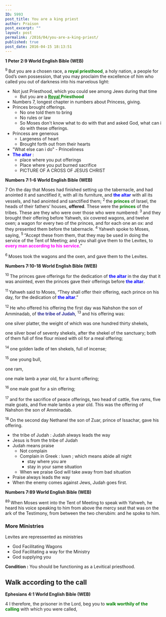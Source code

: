 ```yaml
---
---
ID: 5993
post_title: You are a king priest
author: Praison
post_excerpt: ""
layout: post
permalink: /2016/04/you-are-a-king-priest/
published: true
post_date: 2016-04-15 18:13:51
---
```

<strong><span class="passage-display-bcv">1 Peter 2:9
</span><span class="passage-display-version">World English Bible (WEB)</span></strong>

<span id="en-WEB-30410" class="text 1Pet-2-9"><sup class="versenum">9 </sup>But you are a chosen race, a <span style="color: #008000;"><strong>royal priesthood</strong></span>, a holy nation, a people for God’s own possession, that you may proclaim the excellence of him who called you out of darkness into his marvelous light:</span>
<ul>
 	<li>Not just Priesthood, which you could see among Jews during that time
<ul>
 	<li>But you are a <strong><span style="color: #008000;"><span style="text-decoration: underline;">Royal </span>Priesthood</span></strong></li>
</ul>
</li>
 	<li class="passage-display">Numbers 7, longest chapter in numbers about Princess, giving.</li>
 	<li class="passage-display">Princes brought offerings.
<ul>
 	<li class="passage-display">No one told them to bring</li>
 	<li class="passage-display">No rules or law</li>
 	<li class="passage-display">So Moses don't know what to do with that and asked God, what can i do with these offerings.</li>
</ul>
</li>
 	<li class="passage-display">Princess are generous
<ul>
 	<li class="passage-display">Largeness of heart</li>
 	<li class="passage-display">Brought forth out from their hearts</li>
</ul>
</li>
 	<li>"What else can i do" - Princeliness</li>
 	<li><span style="color: #0000ff;"><strong>The altar</strong></span> :
<ul>
 	<li>place where you put offerings</li>
 	<li>Place where you put burned sacrifice</li>
 	<li>PICTURE OF A CROSS OF JESUS CHRIST</li>
</ul>
</li>
</ul>
<p class="passage-display"><strong><span class="passage-display-bcv">Numbers 7:1-6
</span><span class="passage-display-version">World English Bible (WEB)</span></strong></p>
<p class="chapter-1"><span id="en-WEB-3852" class="text Num-7-1"><span class="chapternum">7 </span>On the day that Moses had finished setting up the tabernacle, and had anointed it and sanctified it, with all its furniture, and <span style="color: #0000ff;"><strong>the altar</strong></span> with all its vessels, and had anointed and sanctified them; </span><span id="en-WEB-3853" class="text Num-7-2"><sup class="versenum">2 </sup>the <span style="color: #008000;"><strong>princes</strong> </span>of Israel, the heads of their fathers’ houses, <strong>offered</strong>. These were the <span style="color: #008000;"><strong>princes</strong> </span>of the tribes. These are they who were over those who were numbered: </span><span id="en-WEB-3854" class="text Num-7-3"><sup class="versenum">3 </sup>and they brought their offering before Yahweh, six covered wagons, and twelve oxen; a wagon for every two of the princes, and for each one an ox: and they presented them before the tabernacle. </span><span id="en-WEB-3855" class="text Num-7-4"><sup class="versenum">4 </sup>Yahweh spoke to Moses, saying, </span><span id="en-WEB-3856" class="text Num-7-5"><sup class="versenum">5 </sup>“Accept these from them, that they may be used in doing the service of the Tent of Meeting; and you shall give them to the Levites, to <span style="color: #ff00ff;"><strong>every man according to his service</strong></span>.”</span></p>
<span id="en-WEB-3857" class="text Num-7-6"><sup class="versenum">6 </sup>Moses took the wagons and the oxen, and gave them to the Levites.</span>

<strong><span class="passage-display-bcv">Numbers 7:10-18
</span><span class="passage-display-version">World English Bible (WEB)</span></strong>

<span id="en-WEB-3861" class="text Num-7-10"><sup class="versenum">10 </sup>The princes gave offerings for the dedication of <span style="color: #0000ff;"><strong>the altar</strong></span> in the day that it was anointed, even the princes gave their offerings before <span style="color: #0000ff;"><strong>the altar</strong></span>.</span>

<span id="en-WEB-3862" class="text Num-7-11"><sup class="versenum">11 </sup>Yahweh said to Moses, “They shall offer their offering, each prince on his day, for the dedication of <span style="color: #0000ff;"><strong>the altar</strong></span>.”</span>

<span id="en-WEB-3863" class="text Num-7-12"><sup class="versenum">12 </sup>He who offered his offering the first day was Nahshon the son of Amminadab, of <span style="color: #333399;"><strong>the tribe of Judah</strong></span>, </span><span id="en-WEB-3864" class="text Num-7-13"><sup class="versenum">13 </sup>and his offering was:</span>

<span class="text Num-7-13">one silver platter, the weight of which was one hundred thirty shekels,</span>

<span class="text Num-7-13">one silver bowl of seventy shekels, after the shekel of the sanctuary; both of them full of fine flour mixed with oil for a meal offering;</span>

<span id="en-WEB-3865" class="text Num-7-14"><sup class="versenum">14 </sup>one golden ladle of ten shekels, full of incense;</span>

<span id="en-WEB-3866" class="text Num-7-15"><sup class="versenum">15 </sup>one young bull,</span>

<span class="text Num-7-15">one ram,</span>

<span class="text Num-7-15">one male lamb a year old, for a burnt offering;</span>

<span id="en-WEB-3867" class="text Num-7-16"><sup class="versenum">16 </sup>one male goat for a sin offering;</span>

<span id="en-WEB-3868" class="text Num-7-17"><sup class="versenum">17 </sup>and for the sacrifice of peace offerings, two head of cattle, five rams, five male goats, and five male lambs a year old. This was the offering of Nahshon the son of Amminadab.</span>

<span id="en-WEB-3869" class="text Num-7-18"><sup class="versenum">18 </sup>On the second day Nethanel the son of Zuar, prince of Issachar, gave his offering.</span>
<ul>
 	<li>the tribe of Judah : Judah always leads the way</li>
 	<li>Jesus is from the tribe of Judah</li>
 	<li>Judah means praise
<ul>
 	<li>Not complain</li>
 	<li>Complain in Greek : luwn ; which means abide all night
<ul>
 	<li>stay where you are</li>
 	<li>stay in your same situation</li>
</ul>
</li>
 	<li>When we praise God will take away from bad situation</li>
</ul>
</li>
 	<li>Praise always leads the way</li>
 	<li>When the enemy comes against Jews, Judah goes first.</li>
</ul>
<strong><span class="passage-display-bcv">Numbers 7:89
</span><span class="passage-display-version">World English Bible (WEB)</span></strong>

<span id="en-WEB-3940" class="text Num-7-89"><sup class="versenum">89 </sup>When Moses went into the Tent of Meeting to speak with Yahweh, he heard his voice speaking to him from above the mercy seat that was on the ark of the Testimony, from between the two cherubim: and he spoke to him.</span>
<h3><strong>More Ministries</strong></h3>
Levites are repressented as ministries
<ul>
 	<li>God Facilitating Wagons</li>
 	<li>God Facilitating a way for the Ministry</li>
 	<li>God supplying you</li>
</ul>
<strong>Condition :</strong> You should be functioning as a Levitical priesthood.
<h2><strong>Walk according to the call</strong></h2>
<strong><span class="passage-display-bcv">Ephesians 4:1
</span><span class="passage-display-version">World English Bible (WEB)</span></strong>
<p class="chapter-1"><span id="en-WEB-29275" class="text Eph-4-1"><span class="chapternum">4 </span>I therefore, the prisoner in the Lord, beg you to <span style="color: #008000;"><strong>walk worthily of the calling</strong></span> with which you were called,</span></p>